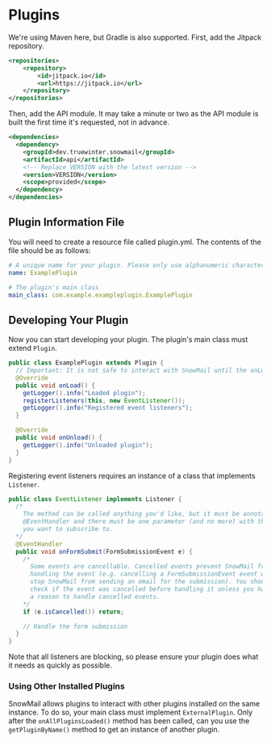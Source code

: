 # Plugins

We're using Maven here, but Gradle is also supported. First, add the Jitpack repository.

```xml
<repositories>
    <repository>
        <id>jitpack.io</id>
        <url>https://jitpack.io</url>
    </repository>
</repositories>
```

Then, add the API module. It may take a minute or two as the API module is built the first time it's requested, not in advance.
```xml
<dependencies>
  <dependency>
    <groupId>dev.truewinter.snowmail</groupId>
    <artifactId>api</artifactId>
    <!-- Replace VERSION with the latest version -->
    <version>VERSION</version>
    <scope>provided</scope>
  </dependency>
</dependencies>
```

## Plugin Information File

You will need to create a resource file called plugin.yml. The contents of the file should be as follows:

```yml
# A unique name for your plugin. Please only use alphanumeric characters and dashes.
name: ExamplePlugin

# The plugin's main class
main_class: com.example.exampleplugin.ExamplePlugin
```

## Developing Your Plugin

Now you can start developing your plugin. The plugin's main class must extend `Plugin`.

```java
public class ExamplePlugin extends Plugin {
  // Important: It is not safe to interact with SnowMail until the onLoad() method is called
  @Override
  public void onLoad() {
    getLogger().info("Loaded plugin");
    registerListeners(this, new EventListener());
    getLogger().info("Registered event listeners");
  }

  @Override
  public void onUnload() {
    getLogger().info("Unloaded plugin");
  }
}
```

Registering event listeners requires an instance of a class that implements `Listener`.

```java
public class EventListener implements Listener {
  /*
    The method can be called anything you'd like, but it must be annotated with
    @EventHandler and there must be one parameter (and no more) with the Event
    you want to subscribe to.
  */
  @EventHandler
  public void onFormSubmit(FormSubmissionEvent e) {
    /*
      Some events are cancellable. Cancelled events prevent SnowMail from
      handling the event (e.g. cancelling a FormSubmissionEvent event will
      stop SnowMail from sending an email for the submission). You should
      check if the event was cancelled before handling it unless you have
      a reason to handle cancelled events.
    */
    if (e.isCancelled()) return;

    // Handle the form submission  
  }
}
```

Note that all listeners are blocking, so please ensure your plugin does what it needs as quickly as possible.

### Using Other Installed Plugins

SnowMail allows plugins to interact with other plugins installed on the same instance. To do so, your main class must implement `ExternalPlugin`. Only after the `onAllPluginsLoaded()` method has been called, can you use the `getPluginByName()` method to get an instance of another plugin.